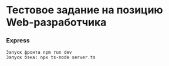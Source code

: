 # Тестовое задание на позицию Web-разработчика

### Express

```
Запуск фронта npm run dev
Запуск бэка: npx ts-node server.ts

```